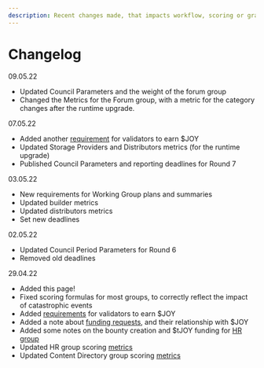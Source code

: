 ```yaml
---
description: Recent changes made, that impacts workflow, scoring or grading are added here.
---
```


# Changelog

09.05.22

* Updated Council Parameters and the weight of the forum group
* Changed the Metrics for the Forum group, with a metric for the category changes after the runtime upgrade.

07.05.22

* Added another [requirement](../testnet-rewards.md#validators) for validators to earn $JOY
* Updated Storage Providers and Distributors metrics (for the runtime upgrade)
* Published Council Parameters and reporting deadlines for Round 7

03.05.22

* New requirements for Working Group plans and summaries
* Updated builder metrics
* Updated distributors metrics
* Set new deadlines

02.05.22

* Updated Council Period Parameters for Round 6
* Removed old deadlines

29.04.22

* Added this page!
* Fixed scoring formulas for most groups, to correctly reflect the impact of catastrophic events
* Added [requirements](../testnet-rewards.md#validators) for validators to earn $JOY
* Added a note about [funding requests](../testnet-rewards.md#funding-requests), and their relationship with $JOY
* Added some notes on the bounty creation and $tJOY funding for [HR group](human-resources-score.md#creation)
* Updated HR group scoring [metrics](human-resources-score.md#score)
* Updated Content Directory group scoring [metrics](content-directory-score.md#score)

